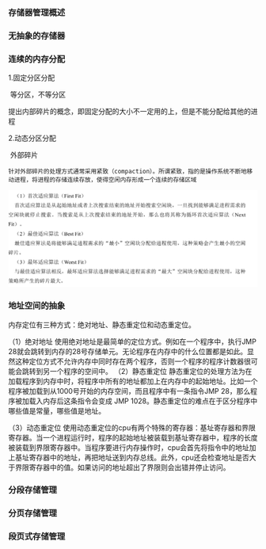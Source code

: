 ### 存储器管理概述

### 无抽象的存储器

### 连续的内存分配

1.固定分区分配

​	等分区，不等分区

​	提出内部碎片的概念，即固定分配的大小不一定用的上，但是不能分配给其他的进程

2.动态分区分配

​	外部碎片

	针对外部碎片的处理方式通常采用紧致（compaction）。所谓紧致，指的是操作系统不断地移动进程，将进程的存储连续存放，使得空闲内存形成一个连续的存储区域
![image-20250619223349544](./assets/image-20250619223349544.png)

### 地址空间的抽象

内存定位有三种方式：绝对地址、静态重定位和动态重定位。 

（1）绝对地址 使用绝对地址是最简单的定位方式。例如在一个程序中，执行JMP 28就会跳转到内存的28号存储单元。无论程序在内存中的什么位置都是如此。显然这种定位方式不允许内存中同时存在两个程序，否则一个程序的程序计数器很可能会跳转到另一个程序的空间中。 （2）静态重定位 静态重定位的处理方法为在加载程序到内存中时，将程序中所有的地址都加上在内存中的起始地址。比如一个程序被加载到从1000号开始的内存空间，而且程序中有一条指令JMP 28，那么程序被加载入内存后这条指令会变成 JMP 1028。静态重定位的难点在于区分程序中哪些值是常量，哪些值是地址。

（3）动态重定位 使用动态重定位的cpu有两个特殊的寄存器：基址寄存器和界限寄存器。当一个进程运行时，程序的起始地址被装载到基址寄存器中，程序的长度被装载到界限寄存器中。当程序要进行内存操作时，cpu会首先将指令中的地址加上基址寄存器中的地址，再把地址送到内存总线。此外，cpu还会检查地址是否大于界限寄存器中的值。如果访问的地址超出了界限则会出错并停止访问。

### 分段存储管理

### 分页存储管理

### 段页式存储管理